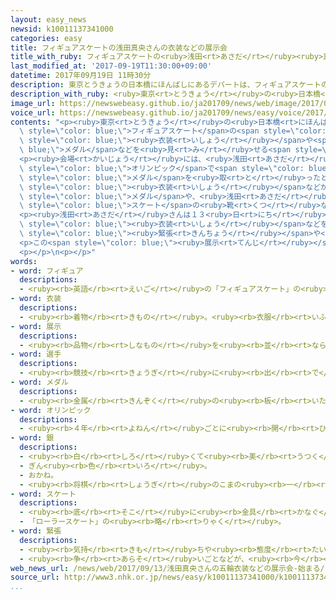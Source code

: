 ```yaml
---
layout: easy_news
newsid: k10011137341000
categories: easy
title: フィギュアスケートの浅田真央さんの衣装などの展示会
title_with_ruby: フィギュアスケートの<ruby>浅田<rt>あさだ</rt></ruby><ruby>真央<rt>まお</rt></ruby>さんの<ruby>衣装<rt>いしょう</rt></ruby>などの<ruby>展示<rt>てんじ</rt></ruby><ruby>会<rt>かい</rt></ruby>
last_modified_at: '2017-09-19T11:30:00+09:00'
datetime: 2017年09月19日 11時30分
description: 東京とうきょうの日本橋にほんばしにあるデパートは、フィギュアスケートの選手せんしゅだった浅田あさだ真央まおさんの衣装いしょうやメダルなどを見みせる展示てんじ会かいを開ひらいています。
description_with_ruby: <ruby>東京<rt>とうきょう</rt></ruby>の<ruby>日本橋<rt>にほんばし</rt></ruby>にあるデパートは、フィギュアスケートの<ruby>選手<rt>せんしゅ</rt></ruby>だった<ruby>浅田<rt>あさだ</rt></ruby><ruby>真央<rt>まお</rt></ruby>さんの<ruby>衣装<rt>いしょう</rt></ruby>やメダルなどを<ruby>見<rt>み</rt></ruby>せる<ruby>展示<rt>てんじ</rt></ruby><ruby>会<rt>かい</rt></ruby>を<ruby>開<rt>ひら</rt></ruby>いています。
image_url: https://newswebeasy.github.io/ja201709/news/web/image/2017/09/19/k10011137341000.jpg
voice_url: https://newswebeasy.github.io/ja201709/news/easy/voice/2017/09/19/k10011137341000.mp3
contents: "<p><ruby>東京<rt>とうきょう</rt></ruby>の<ruby>日本橋<rt>にほんばし</rt></ruby>にあるデパートは、<span\
  \ style=\"color: blue;\">フィギュアスケート</span>の<span style=\"color: blue;\"><ruby>選手<rt>せんしゅ</rt></ruby></span>だった<ruby>浅田<rt>あさだ</rt></ruby><ruby>真央<rt>まお</rt></ruby>さんの<span\
  \ style=\"color: blue;\"><ruby>衣装<rt>いしょう</rt></ruby></span>や<span style=\"color:\
  \ blue;\">メダル</span>などを<ruby>見<rt>み</rt></ruby>せる<span style=\"color: blue;\"><ruby>展示<rt>てんじ</rt></ruby></span><ruby>会<rt>かい</rt></ruby>を<ruby>開<rt>ひら</rt></ruby>いています。</p>\n\
  <p><ruby>会場<rt>かいじょう</rt></ruby>には、<ruby>浅田<rt>あさだ</rt></ruby>さんが２０１０<ruby>年<rt>ねん</rt></ruby>の<span\
  \ style=\"color: blue;\">オリンピック</span>で<span style=\"color: blue;\"><ruby>銀<rt>ぎん</rt></ruby></span><span\
  \ style=\"color: blue;\">メダル</span>を<ruby>取<rt>と</rt></ruby>ったときに<ruby>着<rt>き</rt></ruby>ていた<ruby>赤<rt>あか</rt></ruby>と<ruby>黒<rt>くろ</rt></ruby>の<span\
  \ style=\"color: blue;\"><ruby>衣装<rt>いしょう</rt></ruby></span>などが<ruby>並<rt>なら</rt></ruby>んでいます。たくさんの<span\
  \ style=\"color: blue;\">メダル</span>や、<ruby>浅田<rt>あさだ</rt></ruby>さんが<ruby>使<rt>つか</rt></ruby>っていた<span\
  \ style=\"color: blue;\">スケート</span>の<ruby>靴<rt>くつ</rt></ruby>なども<ruby>見<rt>み</rt></ruby>ることができます。</p>\n\
  <p><ruby>浅田<rt>あさだ</rt></ruby>さんは１３<ruby>日<rt>にち</rt></ruby>に<ruby>会場<rt>かいじょう</rt></ruby>に<ruby>来<rt>き</rt></ruby>て、「<span\
  \ style=\"color: blue;\"><ruby>衣装<rt>いしょう</rt></ruby></span>などを<ruby>見<rt>み</rt></ruby>ると、そのときの<span\
  \ style=\"color: blue;\"><ruby>緊張<rt>きんちょう</rt></ruby></span>や<ruby>気持<rt>きも</rt></ruby>ちを<ruby>思<rt>おも</rt></ruby>い<ruby>出<rt>だ</rt></ruby>します」と<ruby>話<rt>はな</rt></ruby>していました。</p>\n\
  <p>この<span style=\"color: blue;\"><ruby>展示<rt>てんじ</rt></ruby></span><ruby>会<rt>かい</rt></ruby>は２５<ruby>日<rt>にち</rt></ruby>まで<ruby>日本橋<rt>にほんばし</rt></ruby><ruby>高島屋<rt>たかしまや</rt></ruby>で<ruby>開<rt>ひら</rt></ruby>いています。</p>\n\
  <p></p>\n<p></p>"
words:
- word: フィギュア
  descriptions:
  - <ruby><rb>英語</rb><rt>えいご</rt></ruby>の「フィギュアスケート」の<ruby><rb>略。</rb><rt>りゃく</rt></ruby><ruby><rb>氷</rb><rt>こおり</rt></ruby>の<ruby><rb>上</rb><rt>うえ</rt></ruby>を、<ruby><rb>音楽</rb><rt>おんがく</rt></ruby>に<ruby><rb>合</rb><rt>あ</rt></ruby>わせておどるようにすべって、<ruby><rb>美</rb><rt>うつく</rt></ruby>しさやわざをきそうスケート<ruby><rb>競技</rb><rt>きょうぎ</rt></ruby>。
- word: 衣装
  descriptions:
  - <ruby><rb>着物</rb><rt>きもの</rt></ruby>。<ruby><rb>衣服</rb><rt>いふく</rt></ruby>。
- word: 展示
  descriptions:
  - <ruby><rb>品物</rb><rt>しなもの</rt></ruby>を<ruby><rb>並</rb><rt>なら</rt></ruby>べて、<ruby><rb>多</rb><rt>おお</rt></ruby>くの<ruby><rb>人</rb><rt>ひと</rt></ruby>に<ruby><rb>見</rb><rt>み</rt></ruby>せること。
- word: 選手
  descriptions:
  - <ruby><rb>競技</rb><rt>きょうぎ</rt></ruby>に<ruby><rb>出</rb><rt>で</rt></ruby>るために<ruby><rb>選</rb><rt>えら</rt></ruby>ばれた<ruby><rb>人</rb><rt>ひと</rt></ruby>。
- word: メダル
  descriptions:
  - <ruby><rb>金属</rb><rt>きんぞく</rt></ruby>の<ruby><rb>板</rb><rt>いた</rt></ruby>に、<ruby><rb>絵</rb><rt>え</rt></ruby>や<ruby><rb>文字</rb><rt>もじ</rt></ruby>などをうきぼりにしたもの。<ruby><rb>記念品</rb><rt>きねんひん</rt></ruby>や<ruby><rb>賞品</rb><rt>しょうひん</rt></ruby>などにする。
- word: オリンピック
  descriptions:
  - <ruby><rb>４年</rb><rt>よねん</rt></ruby>ごとに<ruby><rb>開</rb><rt>ひら</rt></ruby>かれ、<ruby><rb>世界</rb><rt>せかい</rt></ruby>じゅうの<ruby><rb>国々</rb><rt>くにぐに</rt></ruby>から<ruby><rb>選手</rb><rt>せんしゅ</rt></ruby>が<ruby><rb>参加</rb><rt>さんか</rt></ruby>する<ruby><rb>競技大会</rb><rt>きょうぎたいかい</rt></ruby>。<ruby><rb>古代</rb><rt>こだい</rt></ruby>ギリシャのオリンピアで<ruby><rb>開</rb><rt>ひら</rt></ruby>かれた<ruby><rb>古代</rb><rt>こだい</rt></ruby>オリンピックにならって、フランスのクーベルタンの<ruby><rb>力</rb><rt>ちから</rt></ruby>で、１８９６<ruby><rb>年</rb><rt>ねん</rt></ruby>にギリシャのアテネで<ruby><rb>開</rb><rt>ひら</rt></ruby>かれたのが、<ruby><rb>近代</rb><rt>きんだい</rt></ruby>オリンピックの<ruby><rb>始</rb><rt>はじ</rt></ruby>まり。<ruby><rb>五輪</rb><rt>ごりん</rt></ruby>。
- word: 銀
  descriptions:
  - <ruby><rb>白</rb><rt>しろ</rt></ruby>くて<ruby><rb>美</rb><rt>うつく</rt></ruby>しいつやを<ruby><rb>持</rb><rt>も</rt></ruby>った<ruby><rb>金属</rb><rt>きんぞく</rt></ruby>。<ruby><rb>熱</rb><rt>ねつ</rt></ruby>や<ruby><rb>電気</rb><rt>でんき</rt></ruby>をよく<ruby><rb>伝</rb><rt>つた</rt></ruby>える。<ruby><rb>金</rb><rt>きん</rt></ruby>より<ruby><rb>軽</rb><rt>かる</rt></ruby>くてかたい。
  - ぎん<ruby><rb>色</rb><rt>いろ</rt></ruby>。
  - おかね。
  - <ruby><rb>将棋</rb><rt>しょうぎ</rt></ruby>のこまの<ruby><rb>一</rb><rt>ひと</rt></ruby>つ。
- word: スケート
  descriptions:
  - <ruby><rb>底</rb><rt>そこ</rt></ruby>に<ruby><rb>金具</rb><rt>かなぐ</rt></ruby>の<ruby><rb>刃</rb><rt>は</rt></ruby>がついているくつをはいて、<ruby><rb>氷</rb><rt>こおり</rt></ruby>の<ruby><rb>上</rb><rt>うえ</rt></ruby>をすべるスポーツ。アイススケート。また、そのためのくつ。
  - 「ローラースケート」の<ruby><rb>略</rb><rt>りゃく</rt></ruby>。
- word: 緊張
  descriptions:
  - <ruby><rb>気持</rb><rt>きも</rt></ruby>ちや<ruby><rb>態度</rb><rt>たいど</rt></ruby>が、<ruby><rb>引</rb><rt>ひ</rt></ruby>きしまること。
  - <ruby><rb>争</rb><rt>あらそ</rt></ruby>いごとなどが、<ruby><rb>今</rb><rt>いま</rt></ruby>にも<ruby><rb>起</rb><rt>お</rt></ruby>こりそうなようす。
web_news_url: /news/web/2017/09/13/浅田真央さんの五輪衣装などの展示会-始まる/
source_url: http://www3.nhk.or.jp/news/easy/k10011137341000/k10011137341000.html
...
```

